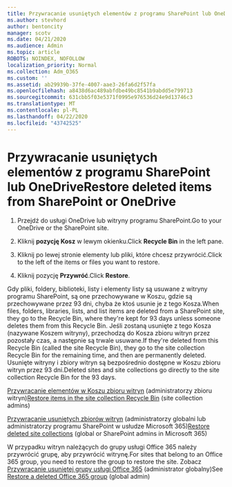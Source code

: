 ```yaml
---
title: Przywracanie usuniętych elementów z programu SharePoint lub OneDrive
ms.author: stevhord
author: bentoncity
manager: scotv
ms.date: 04/21/2020
ms.audience: Admin
ms.topic: article
ROBOTS: NOINDEX, NOFOLLOW
localization_priority: Normal
ms.collection: Adm_O365
ms.custom: ''
ms.assetid: ab29939b-37fe-4007-aae3-26fa6d2f57fa
ms.openlocfilehash: a8438d6ac489abfdbe49bc8541b9abdd5e799713
ms.sourcegitcommit: 631cbb5f03e5371f0995e976536d24e9d13746c3
ms.translationtype: MT
ms.contentlocale: pl-PL
ms.lasthandoff: 04/22/2020
ms.locfileid: "43742525"
---
```

# <a name="restore-deleted-items-from-sharepoint-or-onedrive"></a><span data-ttu-id="894d6-102">Przywracanie usuniętych elementów z programu SharePoint lub OneDrive</span><span class="sxs-lookup"><span data-stu-id="894d6-102">Restore deleted items from SharePoint or OneDrive</span></span>

1. <span data-ttu-id="894d6-103">Przejdź do usługi OneDrive lub witryny programu SharePoint.</span><span class="sxs-lookup"><span data-stu-id="894d6-103">Go to your OneDrive or the SharePoint site.</span></span>
    
2. <span data-ttu-id="894d6-104">Kliknij **pozycję Kosz** w lewym okienku.</span><span class="sxs-lookup"><span data-stu-id="894d6-104">Click **Recycle Bin** in the left pane.</span></span> 
    
3. <span data-ttu-id="894d6-105">Kliknij po lewej stronie elementy lub pliki, które chcesz przywrócić.</span><span class="sxs-lookup"><span data-stu-id="894d6-105">Click to the left of the items or files you want to restore.</span></span>
    
4. <span data-ttu-id="894d6-106">Kliknij pozycję **Przywróć**.</span><span class="sxs-lookup"><span data-stu-id="894d6-106">Click **Restore**.</span></span> 
    
<span data-ttu-id="894d6-107">Gdy pliki, foldery, biblioteki, listy i elementy listy są usuwane z witryny programu SharePoint, są one przechowywane w Koszu, gdzie są przechowywane przez 93 dni, chyba że ktoś usunie je z tego Kosza.</span><span class="sxs-lookup"><span data-stu-id="894d6-107">When files, folders, libraries, lists, and list items are deleted from a SharePoint site, they go to the Recycle Bin, where they're kept for 93 days unless someone deletes them from this Recycle Bin.</span></span> <span data-ttu-id="894d6-108">Jeśli zostaną usunięte z tego Kosza (nazywane Koszem witryny), przechodzą do Kosza zbioru witryn przez pozostały czas, a następnie są trwale usuwane.</span><span class="sxs-lookup"><span data-stu-id="894d6-108">If they're deleted from this Recycle Bin (called the site Recycle Bin), they go to the site collection Recycle Bin for the remaining time, and then are permanently deleted.</span></span> <span data-ttu-id="894d6-109">Usunięte witryny i zbiory witryn są bezpośrednio dostępne w Koszu zbioru witryn przez 93 dni.</span><span class="sxs-lookup"><span data-stu-id="894d6-109">Deleted sites and site collections go directly to the site collection Recycle Bin for the 93 days.</span></span>
  
<span data-ttu-id="894d6-110">[Przywracanie elementów w Koszu zbioru witryn](https://go.microsoft.com/fwlink/?linkid=867800) (administratorzy zbioru witryn)</span><span class="sxs-lookup"><span data-stu-id="894d6-110">[Restore items in the site collection Recycle Bin](https://go.microsoft.com/fwlink/?linkid=867800) (site collection admins)</span></span> 
  
<span data-ttu-id="894d6-111">[Przywracanie usuniętych zbiorów witryn](https://go.microsoft.com/fwlink/?linkid=867660) (administratorzy globalni lub administratorzy programu SharePoint w usłudze Microsoft 365)</span><span class="sxs-lookup"><span data-stu-id="894d6-111">[Restore deleted site collections](https://go.microsoft.com/fwlink/?linkid=867660) (global or SharePoint admins in Microsoft 365)</span></span> 
  
<span data-ttu-id="894d6-112">W przypadku witryn należących do grupy usługi Office 365 należy przywrócić grupę, aby przywrócić witrynę.</span><span class="sxs-lookup"><span data-stu-id="894d6-112">For sites that belong to an Office 365 group, you need to restore the group to restore the site.</span></span> <span data-ttu-id="894d6-113">Zobacz [Przywracanie usuniętej grupy usługi Office 365](https://go.microsoft.com/fwlink/?linkid=867802) (administrator globalny)</span><span class="sxs-lookup"><span data-stu-id="894d6-113">See [Restore a deleted Office 365 group](https://go.microsoft.com/fwlink/?linkid=867802) (global admin)</span></span> 
  

